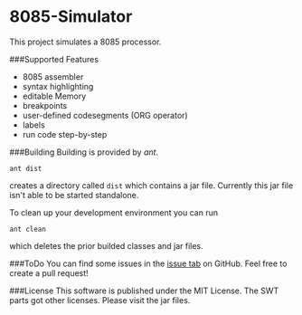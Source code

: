 8085-Simulator
==============

This project simulates a 8085 processor.

###Supported Features
- 8085 assembler
- syntax highlighting
- editable Memory
- breakpoints
- user-defined codesegments (ORG operator)
- labels
- run code step-by-step

###Building
Building is provided by *ant*.

```
ant dist
```

creates a directory called `dist` which contains a jar file. Currently this jar file isn't able to be started standalone.

To clean up your development environment you can run

```
ant clean
```

which deletes the prior builded classes and jar files.

###ToDo
You can find some issues in the [issue tab](https://github.com/thetodd/8085-Simulator/issues) on GitHub. Feel free to create a pull request!

###License
This software is published under the MIT License. The SWT parts got other licenses. Please visit the jar files.
